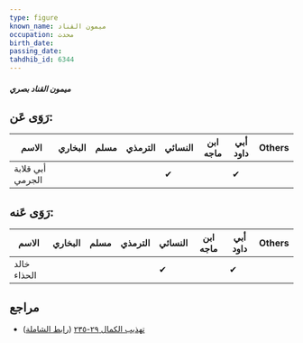 ```yaml
---
type: figure
known_name: ميمون القناد
occupation: محدث
birth_date:
passing_date:
tahdhib_id: 6344
---
```

##### ميمون القناد بصري

## رَوَى عَن:
| الاسم            | البخاري | مسلم | الترمذي | النسائي | ابن ماجه | أبي داود | Others |
| ---------------- | ------- | ---- | ------- | ------- | -------- | -------- | ------ |
| أبي قلابة الجرمي |         |      |         | ✔       |          | ✔        |        |
## رَوَى عَنه:
| الاسم       | البخاري | مسلم | الترمذي | النسائي | ابن ماجه | أبي داود | Others |
| ----------- | ------- | ---- | ------- | ------- | -------- | -------- | ------ |
| خالد الحذاء |         |      |         | ✔       |          | ✔        |        |
## مراجع
- [تهذيب الكمال ٢٩-٢٣٥](obsidian://open?vault=Tahdhib-al-Kamal&file=Figures/٦٣٤٤-ميمون%20القناد%20بصري) ([رابط الشاملة](https://shamela.ws/book/3722/15806))